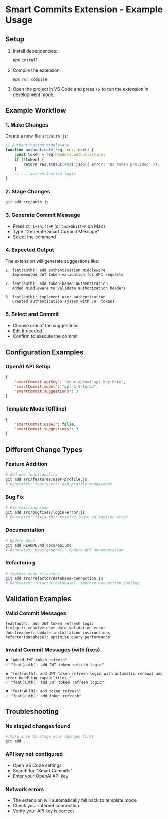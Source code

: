 # Smart Commits Extension - Example Usage

## Setup

1. Install dependencies:
   ```bash
   npm install
   ```

2. Compile the extension:
   ```bash
   npm run compile
   ```

3. Open the project in VS Code and press `F5` to run the extension in development mode.

## Example Workflow

### 1. Make Changes
Create a new file `src/auth.js`:
```javascript
// Authentication middleware
function authenticate(req, res, next) {
    const token = req.headers.authorization;
    if (!token) {
        return res.status(401).json({ error: 'No token provided' });
    }
    // ... authentication logic
}
```

### 2. Stage Changes
```bash
git add src/auth.js
```

### 3. Generate Commit Message
- Press `Ctrl+Shift+P` (or `Cmd+Shift+P` on Mac)
- Type "Generate Smart Commit Message"
- Select the command

### 4. Expected Output
The extension will generate suggestions like:

```
1. feat(auth): add authentication middleware
   Implemented JWT token validation for API requests

2. feat(auth): add token-based authentication
   Added middleware to validate authorization headers

3. feat(auth): implement user authentication
   Created authentication system with JWT tokens
```

### 5. Select and Commit
- Choose one of the suggestions
- Edit if needed
- Confirm to execute the commit

## Configuration Examples

### OpenAI API Setup
```json
{
    "smartCommit.apiKey": "your-openai-api-key-here",
    "smartCommit.model": "gpt-3.5-turbo",
    "smartCommit.suggestions": 3
}
```

### Template Mode (Offline)
```json
{
    "smartCommit.useAI": false,
    "smartCommit.suggestions": 3
}
```

## Different Change Types

### Feature Addition
```bash
# Add new functionality
git add src/features/user-profile.js
# Generates: feat(user): add profile management
```

### Bug Fix
```bash
# Fix existing code
git add src/bugfixes/login-error.js
# Generates: fix(auth): resolve login validation error
```

### Documentation
```bash
# Update docs
git add README.md docs/api.md
# Generates: docs(general): update API documentation
```

### Refactoring
```bash
# Improve code structure
git add src/refactor/database-connection.js
# Generates: refactor(database): improve connection pooling
```

## Validation Examples

### Valid Commit Messages
```
feat(auth): add JWT token refresh logic
fix(api): resolve user data validation error
docs(readme): update installation instructions
refactor(database): optimize query performance
```

### Invalid Commit Messages (with fixes)
```
❌ "Added JWT token refresh"
✅ "feat(auth): add JWT token refresh logic"

❌ "feat(auth): add JWT token refresh logic with automatic renewal and error handling capabilities."
✅ "feat(auth): add JWT token refresh logic"

❌ "feat(AUTH): add token refresh"
✅ "feat(auth): add token refresh"
```

## Troubleshooting

### No staged changes found
```bash
# Make sure to stage your changes first
git add .
```

### API key not configured
- Open VS Code settings
- Search for "Smart Commits"
- Enter your OpenAI API key

### Network errors
- The extension will automatically fall back to template mode
- Check your internet connection
- Verify your API key is correct 